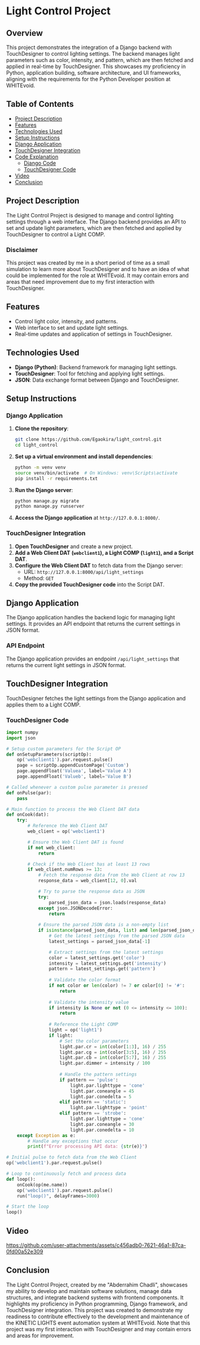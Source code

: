 
# Light Control Project

## Overview

This project demonstrates the integration of a Django backend with TouchDesigner to control lighting settings. The backend manages light parameters such as color, intensity, and pattern, which are then fetched and applied in real-time by TouchDesigner. This showcases my proficiency in Python, application building, software architecture, and UI frameworks, aligning with the requirements for the Python Developer position at WHITEvoid.

## Table of Contents

- [Project Description](#project-description)
- [Features](#features)
- [Technologies Used](#technologies-used)
- [Setup Instructions](#setup-instructions)
- [Django Application](#django-application)
- [TouchDesigner Integration](#touchdesigner-integration)
- [Code Explanation](#code-explanation)
  - [Django Code](#django-code)
  - [TouchDesigner Code](#touchdesigner-code)
- [Video](#Video) 
- [Conclusion](#conclusion)

## Project Description

The Light Control Project is designed to manage and control lighting settings through a web interface. The Django backend provides an API to set and update light parameters, which are then fetched and applied by TouchDesigner to control a Light COMP.

### Disclaimer

This project was created by me in a short period of time as a small simulation to learn more about TouchDesigner and to have an idea of what could be implemented for the role at WHITEvoid. It may contain errors and areas that need improvement due to my first interaction with TouchDesigner.

## Features

- Control light color, intensity, and patterns.
- Web interface to set and update light settings.
- Real-time updates and application of settings in TouchDesigner.

## Technologies Used

- **Django (Python)**: Backend framework for managing light settings.
- **TouchDesigner**: Tool for fetching and applying light settings.
- **JSON**: Data exchange format between Django and TouchDesigner.

## Setup Instructions

### Django Application

1. **Clone the repository**:
    ```sh
    git clone https://github.com/Egaokira/light_control.git
    cd light_control
    ```

2. **Set up a virtual environment and install dependencies**:
    ```sh
    python -m venv venv
    source venv/bin/activate  # On Windows: venv\Scripts\activate
    pip install -r requirements.txt
    ```

3. **Run the Django server**:
    ```sh
    python manage.py migrate
    python manage.py runserver
    ```

4. **Access the Django application** at `http://127.0.0.1:8000/`.

### TouchDesigner Integration

1. **Open TouchDesigner** and create a new project.
2. **Add a Web Client DAT (`webclient1`), a Light COMP (`light1`), and a Script DAT**.
3. **Configure the Web Client DAT** to fetch data from the Django server:
    - URL: `http://127.0.0.1:8000/api/light_settings`
    - Method: `GET`
4. **Copy the provided TouchDesigner code** into the Script DAT.

## Django Application

The Django application handles the backend logic for managing light settings. It provides an API endpoint that returns the current settings in JSON format.

### API Endpoint

The Django application provides an endpoint `/api/light_settings` that returns the current light settings in JSON format.

## TouchDesigner Integration

TouchDesigner fetches the light settings from the Django application and applies them to a Light COMP.

### TouchDesigner Code

```python
import numpy
import json

# Setup custom parameters for the Script OP
def onSetupParameters(scriptOp):
    op('webclient1').par.request.pulse()
    page = scriptOp.appendCustomPage('Custom')
    page.appendFloat('Valuea', label='Value A')
    page.appendFloat('Valueb', label='Value B')

# Called whenever a custom pulse parameter is pressed
def onPulse(par):
    pass

# Main function to process the Web Client DAT data
def onCook(dat):
    try:
        # Reference the Web Client DAT
        web_client = op('webclient1')

        # Ensure the Web Client DAT is found
        if not web_client:
            return

        # Check if the Web Client has at least 13 rows
        if web_client.numRows >= 13:
            # Fetch the response data from the Web Client at row 13
            response_data = web_client[12, 0].val

            # Try to parse the response data as JSON
            try:
                parsed_json_data = json.loads(response_data)
            except json.JSONDecodeError:
                return
            
            # Ensure the parsed JSON data is a non-empty list
            if isinstance(parsed_json_data, list) and len(parsed_json_data) > 0:
                # Get the latest settings from the parsed JSON data
                latest_settings = parsed_json_data[-1]

                # Extract settings from the latest settings
                color = latest_settings.get('color')
                intensity = latest_settings.get('intensity')
                pattern = latest_settings.get('pattern')
                
                # Validate the color format
                if not color or len(color) != 7 or color[0] != '#':
                    return
                
                # Validate the intensity value
                if intensity is None or not (0 <= intensity <= 100):
                    return
                
                # Reference the Light COMP
                light = op('light1')
                if light:
                    # Set the color parameters
                    light.par.cr = int(color[1:3], 16) / 255
                    light.par.cg = int(color[3:5], 16) / 255
                    light.par.cb = int(color[5:7], 16) / 255
                    light.par.dimmer = intensity / 100
                    
                    # Handle the pattern settings
                    if pattern == 'pulse':
                        light.par.lighttype = 'cone'
                        light.par.coneangle = 45
                        light.par.conedelta = 5
                    elif pattern == 'static':
                        light.par.lighttype = 'point'
                    elif pattern == 'strobe':
                        light.par.lighttype = 'cone'
                        light.par.coneangle = 30
                        light.par.conedelta = 10
    except Exception as e:
        # Handle any exceptions that occur
        print(f"Error processing API data: {str(e)}")

# Initial pulse to fetch data from the Web Client
op('webclient1').par.request.pulse()

# Loop to continuously fetch and process data
def loop():
    onCook(op(me.name))
    op('webclient1').par.request.pulse()
    run("loop()", delayFrames=3000)

# Start the loop
loop()
```

## Video
https://github.com/user-attachments/assets/c456adb0-7621-46a1-87ca-0fd00a52e309


## Conclusion

The Light Control Project, created by me "Abderrahim Chadli", showcases my ability to develop and maintain software solutions, manage data structures, and integrate backend systems with frontend components. It highlights my proficiency in Python programming, Django framework, and TouchDesigner integration. This project was created to demonstrate my readiness to contribute effectively to the development and maintenance of the KINETIC LIGHTS event automation system at WHITEvoid. Note that this project was my first interaction with TouchDesigner and may contain errors and areas for improvement.
